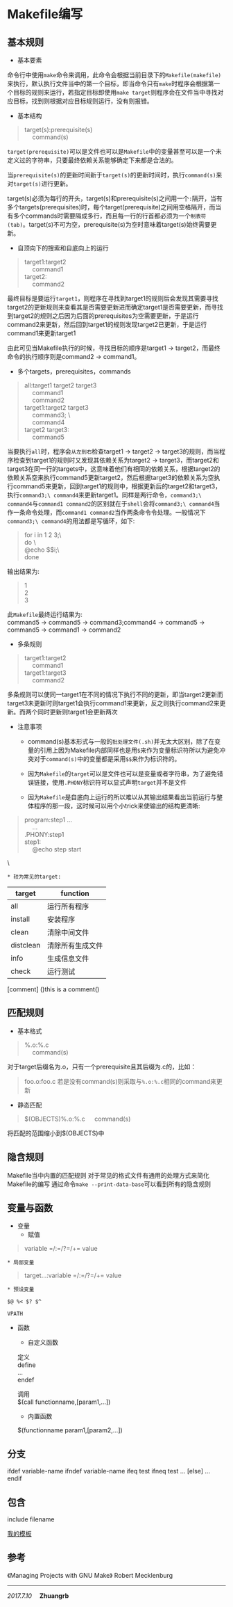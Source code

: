 Makefile编写
===

基本规则
---

* 基本要素

命令行中使用`make`命令来调用，此命令会根据当前目录下的`Makefile(makefile)`来执行，默认执行文件当中的第一个目标，即当命令只有`make`时程序会根据第一个目标的规则来运行，若指定目标即使用`make target`则程序会在文件当中寻找对应目标，找到则根据对应目标规则运行，没有则报错。

* 基本结构

> target(s):prerequisite(s)  
> &emsp; command(s)

`target(prerequisite)`可以是文件也可以是`Makefile`中的变量甚至可以是一个未定义过的字符串，只要最终依赖关系能够确定下来都是合法的。

当`prerequisite(s)`的更新时间新于`target(s)`的更新时间时，执行`command(s)`来对`target(s)`进行更新。

target(s)必须为每行的开头，target(s)和prerequisite(s)之间用一个`:`隔开，当有多个targets(prerequisites)时，每个target(prerequisite)之间用空格隔开，而当有多个commands时需要隔成多行，而且每一行的行首都必须为一个`制表符(tab)`。target(s)不可为空，prerequisite(s)为空时意味着target(s)始终需要更新。
* 自顶向下的搜索和自底向上的运行

> target1:target2    
> &emsp; command1    
> target2:    
> &emsp; command2    

最终目标是要运行`target1`，则程序在寻找到target1的规则后会发现其需要寻找target2的更新规则来查看其是否需要更新进而确定target1是否需要更新，而寻找到target2的规则之后因为后面的prerequisites为空需要更新，于是运行command2来更新，然后回到target1的规则发现target2已更新，于是运行command1来更新target1

由此可见当Makefile执行的时候，寻找目标的顺序是target1 -> target2，而最终命令的执行顺序则是command2 -> command1。

* 多个targets，prerequisites，commands

> all:target1 target2 target3   
> &emsp; command1    
> &emsp; command2   
> target1:target2 target3  
> &emsp; command3; \  
> &emsp; command4  
> target2 target3:  
> &emsp; command5  

当要执行`all`时，程序会`从左到右`检查target1 -> target2 -> target3的规则，而当程序检查到target1的规则时又发现其依赖关系为target2 -> target3，而target2和target3在同一行的targets中，这意味着他们有相同的依赖关系，根据target2的依赖关系空来执行command5更新target2，然后根据target3的依赖关系为空执行command5来更新，回到target1的规则中，根据更新后的target2和target3，执行`command3;\ command4`来更新target1。同样是两行命令，`command3;\ command4`与`command1 command2`的区别就在于`shell`会将`command3;\ command4`当作一条命令处理，而`command1 command2`当作两条命令令处理。一般情况下`command3;\ command4`的用法都是写循环，如下:

> for i in 1 2 3;\\    
> do \\  
>	@echo $$i;\\  
> done  

输出结果为:

> 1  
> 2  
> 3  

此`Makefile`最终运行结果为:<br>
command5 -> command5 -> command3;command4 -> command5 -> command5 -> command1 -> command2

* 多条规则

> target1:target2    
> &emsp; command1     
> target1:target3    
> &emsp; command2		

多条规则可以使同一target1在不同的情况下执行不同的更新，即当target2更新而target3未更新时则target1会执行command1来更新，反之则执行command2来更新。而两个同时更新则target1会更新两次

* 注意事项

	* command(s)基本形式与一般的`批处理文件(.sh)`并无太大区别，除了在变量的引用上因为Makefile内部同样也是用`$`来作为变量标识符所以为避免冲突对于`command(s)`中的变量都是采用`$$`来作为标识符的。

	* 因为`Makefile`的`target`可以是文件也可以是变量或者字符串，为了避免错误链接，使用`.PHONY`标识符可以显式声明`target`并不是文件

	* 因为`Makefile`是自底向上运行的所以难以从其输出结果看出当前运行与整体程序的那一段，这时候可以用个小trick来使输出的结构更清晰:

> program:step1 ...    
> &emsp; ...    
> .PHONY:step1    
> step1:   
> &emsp; @echo step start     

\

	* 较为常见的target:

target		| function
------------|--------
all			| 运行所有程序
install		| 安装程序
clean		| 清除中间文件
distclean	| 清除所有生成文件
info		| 生成信息文件
check		| 运行测试

[comment]
	()this is a comment()

匹配规则
---

* 基本格式

> %.o:%.c	  
> &emsp; command(s)  

对于target后缀名为.o，只有一个prerequisite且其后缀为.c的，比如：
> foo.o:foo.c
若是没有command(s)则采取与`%.o:%.c`相同的command来更新

* 静态匹配

> $(OBJECTS)%.o:%.c
> &emsp; command(s)

将匹配的范围缩小到$(OBJECTS)中

隐含规则
---

Makefile当中内置的匹配规则 对于常见的格式文件有通用的处理方式来简化Makefile的编写
通过命令`make --print-data-base`可以看到所有的隐含规则

变量与函数
---

* 变量
	* 赋值

> variable =/:=/?=/+= value   
>


	* 局部变量

> target...:variable =/:=/?=/+= value    
>

	* 预设变量
	
	$@ %< $? $^   

	VPATH

* 函数

	* 自定义函数

	定义     
	define    
	...    
	endef    

	调用   
	$(call functionname,[param1,...])   

	* 内置函数  

	$(functionname param1,[param2,...])

分支
---

ifdef variable-name
ifndef variable-name
ifeq test
ifneq test
...
[else]
...
endif

包含
---

include filename

[我的模板](https://github.com/RongbinZhuang/confBak/tree/master/templeteMakefile)

参考
---
《Managing Projects with GNU Make》 Robert Mecklenburg

---
*2017.7.10* &emsp;**Zhuangrb**
